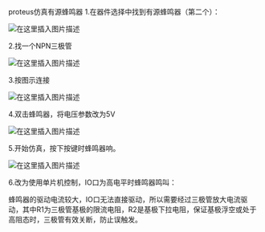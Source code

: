 proteus仿真有源蜂鸣器
1.在器件选择中找到有源蜂鸣器（第二个）：

![在这里插入图片描述](https://img-blog.csdnimg.cn/20200702211603510.png?x-oss-process=image/watermark,type_ZmFuZ3poZW5naGVpdGk,shadow_10,text_aHR0cHM6Ly9ibG9nLmNzZG4ubmV0L3dlaXhpbl80NDU3ODY1NQ==,size_16,color_FFFFFF,t_70)

2.找一个NPN三极管

![在这里插入图片描述](https://img-blog.csdnimg.cn/20200702211722752.png?x-oss-process=image/watermark,type_ZmFuZ3poZW5naGVpdGk,shadow_10,text_aHR0cHM6Ly9ibG9nLmNzZG4ubmV0L3dlaXhpbl80NDU3ODY1NQ==,size_16,color_FFFFFF,t_70)

3.按图示连接

![在这里插入图片描述](https://img-blog.csdnimg.cn/20200702212022650.png?x-oss-process=image/watermark,type_ZmFuZ3poZW5naGVpdGk,shadow_10,text_aHR0cHM6Ly9ibG9nLmNzZG4ubmV0L3dlaXhpbl80NDU3ODY1NQ==,size_16,color_FFFFFF,t_70)

4.双击蜂鸣器，将电压参数改为5V

![在这里插入图片描述](https://img-blog.csdnimg.cn/20200702211828210.png?x-oss-process=image/watermark,type_ZmFuZ3poZW5naGVpdGk,shadow_10,text_aHR0cHM6Ly9ibG9nLmNzZG4ubmV0L3dlaXhpbl80NDU3ODY1NQ==,size_16,color_FFFFFF,t_70)

5.开始仿真，按下按键时蜂鸣器响。

![在这里插入图片描述](https://img-blog.csdnimg.cn/2020070221214313.png?x-oss-process=image/watermark,type_ZmFuZ3poZW5naGVpdGk,shadow_10,text_aHR0cHM6Ly9ibG9nLmNzZG4ubmV0L3dlaXhpbl80NDU3ODY1NQ==,size_16,color_FFFFFF,t_70)

6.改为使用单片机控制，IO口为高电平时蜂鸣器鸣叫：

蜂鸣器的驱动电流较大，IO口无法直接驱动，所以需要经过三极管放大电流驱动，其中R1为三极管基极的限流电阻，R2是基极下拉电阻，保证基极浮空或处于高阻态时，三极管有效关断，防止误触发。
